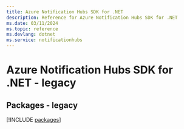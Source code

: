 ```yaml
---
title: Azure Notification Hubs SDK for .NET
description: Reference for Azure Notification Hubs SDK for .NET
ms.date: 03/11/2024
ms.topic: reference
ms.devlang: dotnet
ms.service: notificationhubs
---
```

# Azure Notification Hubs SDK for .NET - legacy
## Packages - legacy
[!INCLUDE [packages](notification-hubs-index.md)]
